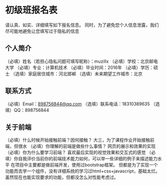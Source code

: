 # 初级班报名表

请认真、如实、详细填写如下报名信息。
同时，为了避免您个人信息泄露，我们尽可能地避免让您填写过于隐私的信息

## 个人简介

（必填）姓名（若担心隐私问题可填写昵称）：muzillx
（必填）学校：北京邮电大学
（必填）专业：计算机技术
（必填）毕业时间：2016年
（必填）学历：硕士
（选填）家庭居住城市：河北邯郸
（选填）未来期望工作城市：北京

## 联系方式

（必填）Email：898756844@qq.com
（选填）联系电话：18310389635
（选填）QQ：898756844

## 关于前端

（必填）什么时候开始接触前端？因何接触？
大三，为了课程作业开始接触前端，但很水
（必填）你理解的前端是做些什么事情？
网页的展示和效果的实现
（必填）你为什么要学习前端？
喜欢最后实现的视觉效果和交互式的感觉
（必填）你自我评价当前你的前端技术能力如何，可以举一些详细的例子来描述能力水平
在项目中主要都是做前端开发，使用过bootstrap框架。
但都是为了实现一个功能而去学一个组件，没有详细系统的学习过html+css+javascript，基础太烂。
虽然现在也能实现要求的功能，但都没怎么对性能考虑过。
